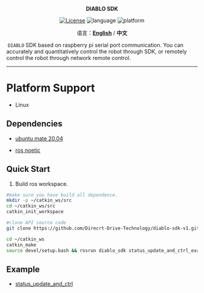 <p align="center"><strong>DIABLO SDK</strong></p>
<p align="center"><a href="https://github.com/Direcrt-Drive-Technology/diablo-sdk-v1/blob/master/LICENSE"><img alt="License" src="https://img.shields.io/badge/License-LGPL%203.0-orange"/></a>
<img alt="language" src="https://img.shields.io/badge/language-c++-red"/>
<img alt="platform" src="https://img.shields.io/badge/platform-raspberrypi-l"/>
</p>

<p align="center">
    语言：<a href="README.en.md"><strong>English</strong></a> / <strong>中文</strong>
</p>


​	`DIABLO` SDK based on raspberry pi serial port communication. You can accurately and quantitatively control the robot through SDK, or remotely control the robot through network remote control.

---



# Platform Support 

* Linux

  

## Dependencies 

- [ubuntu mate 20.04](https://ubuntu-mate.org/download/)

- [ros noetic](http://wiki.ros.org/noetic/Installation/Ubuntu)



## Quick Start 

1. Build ros workspace.

```bash
#make sure you have build all dependence.
mkdir -p ~/catkin_ws/src
cd ~/catkin_ws/src
catkin_init_workspace

#clone API source code
git clone https://github.com/Direcrt-Drive-Technology/diablo-sdk-v1.git

cd ~/catkin_ws
catkin_make
source devel/setup.bash && rosrun diablo_sdk status_update_and_ctrl_example
```



## Example 

- [status_update_and_ctrl](https://github.com/Direcrt-Drive-Technology/diablo-sdk-v1/tree/master/example/movement_ctrl)




<!-- ## More Information 

- [Chinese Docs](https://diablo-sdk-docs.readthedocs.io/zh_CN/latest/) -->
